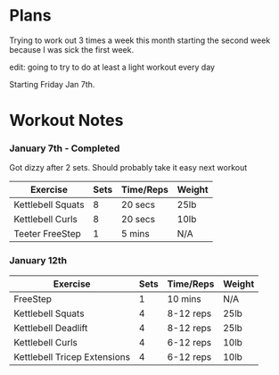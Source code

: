 # Plans

Trying to work out 3 times a week this month starting the second week because I was sick the first week. 

edit: going to try to do at least a light workout every day

Starting Friday Jan 7th.

# Workout Notes

### January 7th - Completed

Got dizzy after 2 sets. Should probably take it easy next workout

| Exercise | Sets | Time/Reps | Weight |
| --- | --- | --- | --- |
| Kettlebell Squats | 8 | 20 secs | 25lb |
| Kettlebell Curls | 8 | 20 secs | 10lb |
| Teeter FreeStep | 1 | 5 mins | N/A |

### January 12th

| Exercise | Sets | Time/Reps | Weight |
| --- | --- | --- | --- |
| FreeStep | 1 | 10 mins | N/A |
| Kettlebell Squats | 4 | 8-12 reps | 25lb |
| Kettlebell Deadlift | 4 | 8-12 reps | 25lb |
| Kettlebell Curls | 4 | 6-12 reps | 10lb |
| Kettlebell Tricep Extensions | 4 | 6-12 reps | 10lb |

